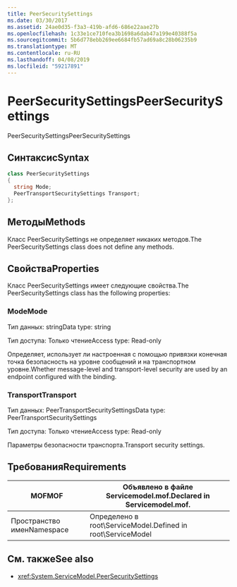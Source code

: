 ```yaml
---
title: PeerSecuritySettings
ms.date: 03/30/2017
ms.assetid: 24ae0d35-f3a3-419b-afd6-686e22aae27b
ms.openlocfilehash: 1c33e1ce710fea3b1698a6dab47a199e40388f5a
ms.sourcegitcommit: 5b6d778ebb269ee6684fb57ad69a8c28b06235b9
ms.translationtype: MT
ms.contentlocale: ru-RU
ms.lasthandoff: 04/08/2019
ms.locfileid: "59217891"
---
```

# <a name="peersecuritysettings"></a><span data-ttu-id="43df7-102">PeerSecuritySettings</span><span class="sxs-lookup"><span data-stu-id="43df7-102">PeerSecuritySettings</span></span>
<span data-ttu-id="43df7-103">PeerSecuritySettings</span><span class="sxs-lookup"><span data-stu-id="43df7-103">PeerSecuritySettings</span></span>  
  
## <a name="syntax"></a><span data-ttu-id="43df7-104">Синтаксис</span><span class="sxs-lookup"><span data-stu-id="43df7-104">Syntax</span></span>  
  
```csharp
class PeerSecuritySettings  
{  
  string Mode;  
  PeerTransportSecuritySettings Transport;  
};  
```  
  
## <a name="methods"></a><span data-ttu-id="43df7-105">Методы</span><span class="sxs-lookup"><span data-stu-id="43df7-105">Methods</span></span>  
 <span data-ttu-id="43df7-106">Класс PeerSecuritySettings не определяет никаких методов.</span><span class="sxs-lookup"><span data-stu-id="43df7-106">The PeerSecuritySettings class does not define any methods.</span></span>  
  
## <a name="properties"></a><span data-ttu-id="43df7-107">Свойства</span><span class="sxs-lookup"><span data-stu-id="43df7-107">Properties</span></span>  
 <span data-ttu-id="43df7-108">Класс PeerSecuritySettings имеет следующие свойства.</span><span class="sxs-lookup"><span data-stu-id="43df7-108">The PeerSecuritySettings class has the following properties:</span></span>  
  
### <a name="mode"></a><span data-ttu-id="43df7-109">Mode</span><span class="sxs-lookup"><span data-stu-id="43df7-109">Mode</span></span>  
 <span data-ttu-id="43df7-110">Тип данных: string</span><span class="sxs-lookup"><span data-stu-id="43df7-110">Data type: string</span></span>  
  
 <span data-ttu-id="43df7-111">Тип доступа: Только чтение</span><span class="sxs-lookup"><span data-stu-id="43df7-111">Access type: Read-only</span></span>  
  
 <span data-ttu-id="43df7-112">Определяет, использует ли настроенная с помощью привязки конечная точка безопасность на уровне сообщений и на транспортном уровне.</span><span class="sxs-lookup"><span data-stu-id="43df7-112">Whether message-level and transport-level security are used by an endpoint configured with the binding.</span></span>  
  
### <a name="transport"></a><span data-ttu-id="43df7-113">Transport</span><span class="sxs-lookup"><span data-stu-id="43df7-113">Transport</span></span>  
 <span data-ttu-id="43df7-114">Тип данных: PeerTransportSecuritySettings</span><span class="sxs-lookup"><span data-stu-id="43df7-114">Data type: PeerTransportSecuritySettings</span></span>  
  
 <span data-ttu-id="43df7-115">Тип доступа: Только чтение</span><span class="sxs-lookup"><span data-stu-id="43df7-115">Access type: Read-only</span></span>  
  
 <span data-ttu-id="43df7-116">Параметры безопасности транспорта.</span><span class="sxs-lookup"><span data-stu-id="43df7-116">Transport security settings.</span></span>  
  
## <a name="requirements"></a><span data-ttu-id="43df7-117">Требования</span><span class="sxs-lookup"><span data-stu-id="43df7-117">Requirements</span></span>  
  
|<span data-ttu-id="43df7-118">MOF</span><span class="sxs-lookup"><span data-stu-id="43df7-118">MOF</span></span>|<span data-ttu-id="43df7-119">Объявлено в файле Servicemodel.mof.</span><span class="sxs-lookup"><span data-stu-id="43df7-119">Declared in Servicemodel.mof.</span></span>|  
|---------|-----------------------------------|  
|<span data-ttu-id="43df7-120">Пространство имен</span><span class="sxs-lookup"><span data-stu-id="43df7-120">Namespace</span></span>|<span data-ttu-id="43df7-121">Определено в root\ServiceModel.</span><span class="sxs-lookup"><span data-stu-id="43df7-121">Defined in root\ServiceModel</span></span>|  
  
## <a name="see-also"></a><span data-ttu-id="43df7-122">См. также</span><span class="sxs-lookup"><span data-stu-id="43df7-122">See also</span></span>

- <xref:System.ServiceModel.PeerSecuritySettings>

